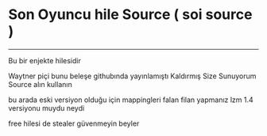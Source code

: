 # Son Oyuncu hile Source ( soi source )
-----------------------------------------

Bu bir enjekte hilesidir 

Waytner piçi bunu beleşe githubında yayınlamıştı Kaldırmış Size Sunuyorum Source alın kullanın

bu arada eski versiyon olduğu için mappingleri falan filan yapmanız lzm 1.4 versiyonu muydu neydi

free hilesi de stealer güvenmeyin beyler
